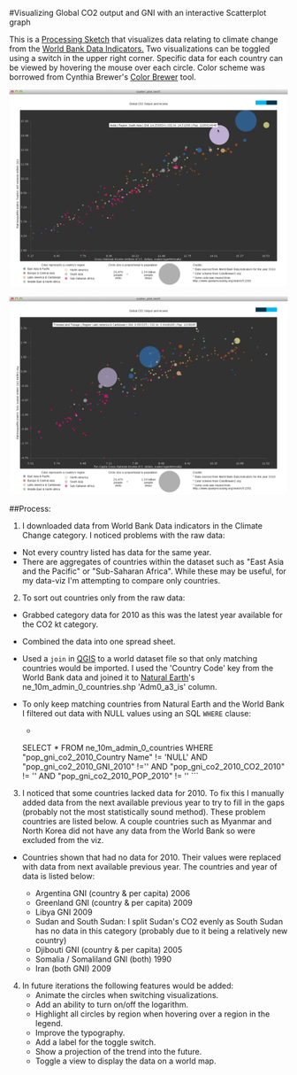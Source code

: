 #Visualizing Global CO2 output and GNI with an interactive Scatterplot graph


This is a [Processing Sketch](http://www.processing.org/) that visualizes data relating to climate change from the [World Bank Data Indicators.](http://data.worldbank.org/indicator) Two visualizations can be toggled using a switch in the upper right corner. Specific data for each country can be viewed by hovering the mouse over each circle. Color scheme was borrowed from Cynthia Brewer's [Color Brewer](http://colorbrewer2.org/) tool. 


![country-level-data](https://github.com/clhenrick/data-viz-projects/raw/master/03_scatterplot/scatterplot/images/data-viz-midterm-scatterplot-test8a.png) 

![per-capita-data](https://github.com/clhenrick/data-viz-projects/raw/master/03_scatterplot/scatterplot/images/data-viz-midterm-scatterplot-test8b.png)

##Process:

1. I downloaded data from World Bank Data indicators in the Climate Change category. I noticed problems with the raw data:    
  * Not every country listed has data for the same year.     
  * There are aggregates of countries within the dataset such as "East Asia and the Pacific" or "Sub-Saharan   Africa". While these may be useful, for my data-viz I'm attempting to compare only countries. 
  
2. To sort out countries only from the raw data:
  * Grabbed category data for 2010 as this was the latest year available for the CO2 kt category.     
  * Combined the data into one spread sheet.    
  * Used a `join` in [QGIS](http://qgis.org/en/site/) to a world dataset file so that only matching countries would be imported. I used the 'Country Code' key from the World Bank data and joined it to [Natural Earth](http://www.naturalearthdata.com/)'s ne_10m_admin_0_countries.shp 'Adm0_a3_is' column.     
  * To only keep matching countries from Natural Earth and the World Bank I filtered out data with NULL values using an SQL `WHERE` clause: 
  
	   * ```SQL
	 SELECT * FROM ne_10m_admin_0_countries WHERE "pop_gni_co2_2010_Country Name"  != 'NULL'  AND  "pop_gni_co2_2010_GNI_2010" !='' AND  	"pop_gni_co2_2010_CO2_2010" != '' AND  "pop_gni_co2_2010_POP_2010" != ''	  ``` 

3. I noticed that some countries lacked data for 2010. To fix this I manually added data from the next available previous year to try to fill in the gaps (probably not the most statistically sound method). These problem countries are listed below. A couple countries such as Myanmar and North Korea did not have any data from the World Bank so were excluded from the viz. 
  * Countries shown that had no data for 2010. Their values were replaced with data from next available previous year. The countries and year of data is listed below: 
  
	* Argentina GNI (country & per capita) 2006 
	* Greenland GNI (country & per capita) 2009 
	* Libya GNI 2009
	* Sudan and South Sudan: I split Sudan's CO2 evenly as South Sudan has no data in this category (probably due to it being a relatively new country)
	* Djibouti GNI (country & per capita) 2005
	* Somalia / Somaliland GNI (both) 1990
	* Iran (both GNI) 2009 

4. In future iterations the following features would be added:
   * Animate the circles when switching visualizations.
   * Add an ability to turn on/off the logarithm.
   * Highlight all circles by region when hovering over a region in the legend.
   * Improve the typography.
   * Add a label for the toggle switch.
   * Show a projection of the trend into the future.
   * Toggle a view to display the data on a world map.